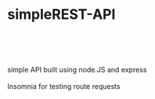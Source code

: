 # simpleREST-API
<br></br>
<br></br>
simple API built using node.JS and express
<br></br>
Insomnia for testing route requests
<br></br>
